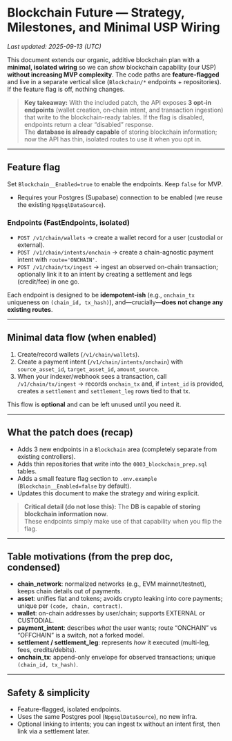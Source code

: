 # Blockchain Future — Strategy, Milestones, and Minimal USP Wiring
_Last updated: 2025-09-13 (UTC)_

This document extends our organic, additive blockchain plan with a **minimal, isolated wiring** so we can
*show* blockchain capability (our USP) **without increasing MVP complexity**. The code paths are **feature-flagged**
and live in a separate vertical slice (`Blockchain/*` endpoints + repositories). If the feature flag is off, nothing changes.

> **Key takeaway:** With the included patch, the API exposes **3 opt‑in endpoints** (wallet creation, on‑chain intent,
> and transaction ingestion) that write to the blockchain-ready tables. If the flag is disabled, endpoints return a clear “disabled” response.  
> The **database is already capable** of storing blockchain information; now the API has thin, isolated routes to use it when you opt in.

---

## Feature flag
Set `Blockchain__Enabled=true` to enable the endpoints. Keep `false` for MVP.

- Requires your Postgres (Supabase) connection to be enabled (we reuse the existing `NpgsqlDataSource`).

### Endpoints (FastEndpoints, isolated)
- `POST /v1/chain/wallets` → create a wallet record for a user (custodial or external).
- `POST /v1/chain/intents/onchain` → create a chain-agnostic payment intent with `route='ONCHAIN'`.
- `POST /v1/chain/tx/ingest` → ingest an observed on-chain transaction; optionally link it to an intent by creating
  a settlement and legs (credit/fee) in one go.

Each endpoint is designed to be **idempotent-ish** (e.g., `onchain_tx` uniqueness on `(chain_id, tx_hash)`), and—crucially—**does not change any existing routes**.

---

## Minimal data flow (when enabled)
1. Create/record wallets (`/v1/chain/wallets`).
2. Create a payment intent (`/v1/chain/intents/onchain`) with `source_asset_id`, `target_asset_id`, `amount_source`.
3. When your indexer/webhook sees a transaction, call `/v1/chain/tx/ingest` → records `onchain_tx` and, if `intent_id` is provided, creates a `settlement` and `settlement_leg` rows tied to that tx.

This flow is **optional** and can be left unused until you need it.

---

## What the patch does (recap)
- Adds 3 new endpoints in a `Blockchain` area (completely separate from existing controllers).
- Adds thin repositories that write into the `0003_blockchain_prep.sql` tables.
- Adds a small feature flag section to `.env.example` (`Blockchain__Enabled=false` by default).
- Updates this document to make the strategy and wiring explicit.

> **Critical detail (do not lose this):** The **DB is capable of storing blockchain information now**.  
> These endpoints simply make use of that capability when you flip the flag.

---

## Table motivations (from the prep doc, condensed)
- **chain_network**: normalized networks (e.g., EVM mainnet/testnet), keeps chain details out of payments.
- **asset**: unifies fiat and tokens; avoids crypto leaking into core payments; unique per `(code, chain, contract)`.
- **wallet**: on-chain addresses by user/chain; supports EXTERNAL or CUSTODIAL.
- **payment_intent**: describes *what* the user wants; route “ONCHAIN” vs “OFFCHAIN” is a switch, not a forked model.
- **settlement / settlement_leg**: represents *how* it executed (multi-leg, fees, credits/debits).
- **onchain_tx**: append-only envelope for observed transactions; unique `(chain_id, tx_hash)`.

---

## Safety & simplicity
- Feature-flagged, isolated endpoints.
- Uses the same Postgres pool (`NpgsqlDataSource`), no new infra.
- Optional linking to intents; you can ingest tx without an intent first, then link via a settlement later.
